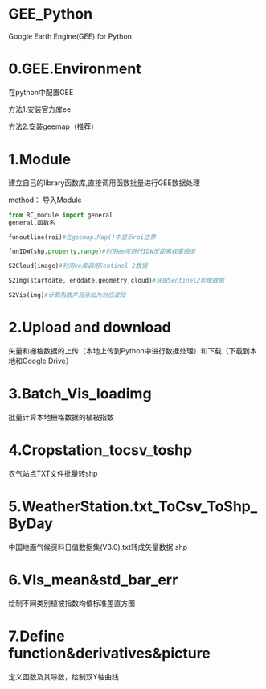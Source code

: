 # GEE_Python
Google Earth Engine(GEE) for Python

# 0.GEE.Environment

在python中配置GEE

方法1.安装官方库ee

方法2.安装geemap（推荐）

# 1.Module
建立自己的library函数库,直接调用函数批量进行GEE数据处理

method：
导入Module
```python
from RC_module import general
general.函数名
```

```python
funoutline(roi)#在geemap.Map()中显示roi边界
```

```python
funIDW(shp,property,range)#利用ee库进行IDW反距离权重插值
```

```python
S2Cloud(image)#利用ee库调用Sentinel-2数据
```

```python
S2Img(startdate, enddate,geometry,cloud)#获取Sentinel2影像数据
```

```python
S2Vis(img)#计算指数并且添加为对应波段
```

# 2.Upload and download
矢量和栅格数据的上传（本地上传到Python中进行数据处理）和下载（下载到本地和Google Drive）

# 3.Batch_Vis_loadimg
批量计算本地栅格数据的植被指数

# 4.Cropstation_tocsv_toshp
农气站点TXT文件批量转shp

# 5.WeatherStation.txt_ToCsv_ToShp_ByDay
中国地面气候资料日值数据集(V3.0).txt转成矢量数据.shp

# 6.VIs_mean&std_bar_err
绘制不同类别植被指数均值标准差直方图

# 7.Define function&derivatives&picture
定义函数及其导数，绘制双Y轴曲线
